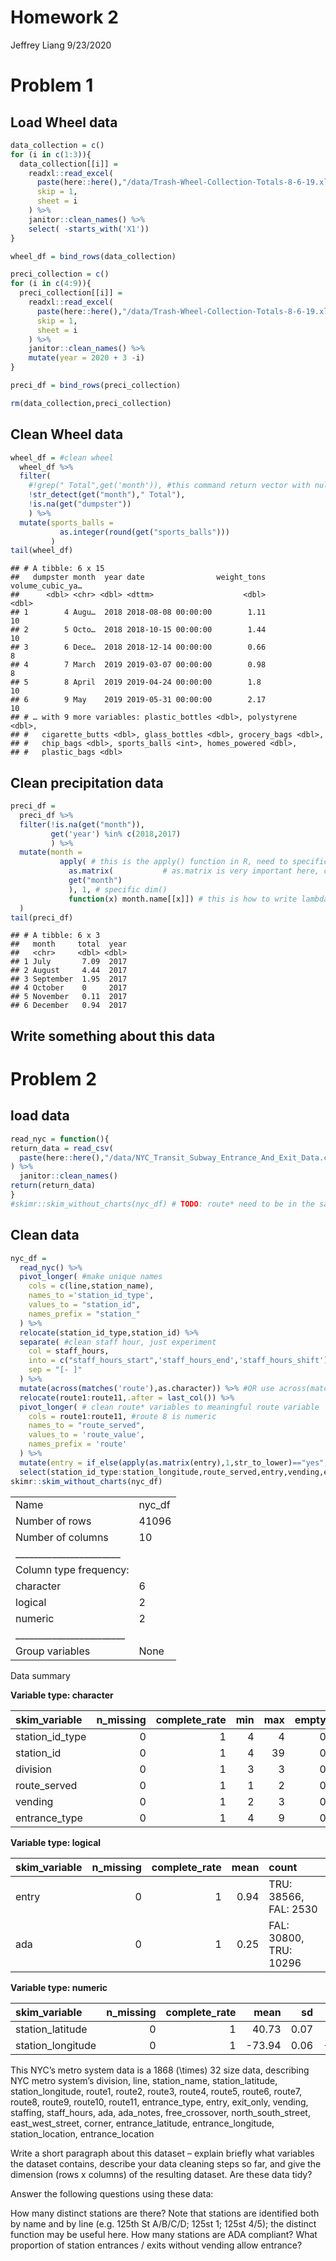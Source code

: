 Homework 2
================
Jeffrey Liang
9/23/2020

# Problem 1

## Load Wheel data

``` r
data_collection = c()
for (i in c(1:3)){
  data_collection[[i]] = 
    readxl::read_excel(
      paste(here::here(),"/data/Trash-Wheel-Collection-Totals-8-6-19.xlsx",sep=''),
      skip = 1, 
      sheet = i
    ) %>% 
    janitor::clean_names() %>% 
    select( -starts_with('X1'))
}

wheel_df = bind_rows(data_collection)

preci_collection = c()
for (i in c(4:9)){
  preci_collection[[i]] = 
    readxl::read_excel(
      paste(here::here(),"/data/Trash-Wheel-Collection-Totals-8-6-19.xlsx",sep=''),
      skip = 1,
      sheet = i
    ) %>% 
    janitor::clean_names() %>% 
    mutate(year = 2020 + 3 -i)
}

preci_df = bind_rows(preci_collection)

rm(data_collection,preci_collection)
```

## Clean Wheel data

``` r
wheel_df = #clean wheel
  wheel_df %>% 
  filter(
    #!grep(" Total",get('month')), #this command return vector with null row, so the data can't subset
    !str_detect(get("month")," Total"),
    !is.na(get("dumpster"))
    ) %>% 
  mutate(sports_balls = 
           as.integer(round(get("sports_balls")))
         )
tail(wheel_df)
```

    ## # A tibble: 6 x 15
    ##   dumpster month  year date                weight_tons volume_cubic_ya…
    ##      <dbl> <chr> <dbl> <dttm>                    <dbl>            <dbl>
    ## 1        4 Augu…  2018 2018-08-08 00:00:00        1.11               10
    ## 2        5 Octo…  2018 2018-10-15 00:00:00        1.44               10
    ## 3        6 Dece…  2018 2018-12-14 00:00:00        0.66                8
    ## 4        7 March  2019 2019-03-07 00:00:00        0.98                8
    ## 5        8 April  2019 2019-04-24 00:00:00        1.8                10
    ## 6        9 May    2019 2019-05-31 00:00:00        2.17               10
    ## # … with 9 more variables: plastic_bottles <dbl>, polystyrene <dbl>,
    ## #   cigarette_butts <dbl>, glass_bottles <dbl>, grocery_bags <dbl>,
    ## #   chip_bags <dbl>, sports_balls <int>, homes_powered <dbl>,
    ## #   plastic_bags <dbl>

## Clean precipitation data

``` r
preci_df = 
  preci_df %>%
  filter(!is.na(get("month")),
         get('year') %in% c(2018,2017)
         ) %>% 
  mutate(month =
           apply( # this is the apply() function in R, need to specific dim before giving function, weird
             as.matrix(           # as.matrix is very important here, cuz pull() or get() have NULL dim()
             get("month")
             ), 1, # specific dim()
             function(x) month.name[[x]]) # this is how to write lambda in R, clean
  )
tail(preci_df)
```

    ## # A tibble: 6 x 3
    ##   month     total  year
    ##   <chr>     <dbl> <dbl>
    ## 1 July       7.09  2017
    ## 2 August     4.44  2017
    ## 3 September  1.95  2017
    ## 4 October    0     2017
    ## 5 November   0.11  2017
    ## 6 December   0.94  2017

## Write something about this data

# Problem 2

## load data

``` r
read_nyc = function(){
return_data = read_csv(
  paste(here::here(),"/data/NYC_Transit_Subway_Entrance_And_Exit_Data.csv",sep = '')
) %>% 
  janitor::clean_names()
return(return_data)
}
#skimr::skim_without_charts(nyc_df) # TODO: route* need to be in the same columns
```

## Clean data

``` r
nyc_df = 
  read_nyc() %>% 
  pivot_longer( #make unique names
    cols = c(line,station_name),
    names_to ='station_id_type',
    values_to = "station_id",
    names_prefix = "station_"
  ) %>% 
  relocate(station_id_type,station_id) %>% 
  separate( #clean staff hour, just experiment
    col = staff_hours,
    into = c("staff_hours_start",'staff_hours_end','staff_hours_shift'),
    sep = "[- ]"
  ) %>% 
  mutate(across(matches('route'),as.character)) %>% #OR use across(matches("something",fun))
  relocate(route1:route11,.after = last_col()) %>% 
  pivot_longer( # clean route* variables to meaningful route variable
    cols = route1:route11, #route 8 is numeric
    names_to = "route_served",
    values_to = 'route_value',
    names_prefix = 'route'
  ) %>% 
  mutate(entry = if_else(apply(as.matrix(entry),1,str_to_lower)=="yes",TRUE,FALSE,NA)) %>% 
  select(station_id_type:station_longitude,route_served,entry,vending,entrance_type,ada)
skimr::skim_without_charts(nyc_df)
```

|                                                  |         |
| :----------------------------------------------- | :------ |
| Name                                             | nyc\_df |
| Number of rows                                   | 41096   |
| Number of columns                                | 10      |
| \_\_\_\_\_\_\_\_\_\_\_\_\_\_\_\_\_\_\_\_\_\_\_   |         |
| Column type frequency:                           |         |
| character                                        | 6       |
| logical                                          | 2       |
| numeric                                          | 2       |
| \_\_\_\_\_\_\_\_\_\_\_\_\_\_\_\_\_\_\_\_\_\_\_\_ |         |
| Group variables                                  | None    |

Data summary

**Variable type: character**

| skim\_variable    | n\_missing | complete\_rate | min | max | empty | n\_unique | whitespace |
| :---------------- | ---------: | -------------: | --: | --: | ----: | --------: | ---------: |
| station\_id\_type |          0 |              1 |   4 |   4 |     0 |         2 |          0 |
| station\_id       |          0 |              1 |   4 |  39 |     0 |       391 |          0 |
| division          |          0 |              1 |   3 |   3 |     0 |         3 |          0 |
| route\_served     |          0 |              1 |   1 |   2 |     0 |        11 |          0 |
| vending           |          0 |              1 |   2 |   3 |     0 |         2 |          0 |
| entrance\_type    |          0 |              1 |   4 |   9 |     0 |         7 |          0 |

**Variable type: logical**

| skim\_variable | n\_missing | complete\_rate | mean | count                  |
| :------------- | ---------: | -------------: | ---: | :--------------------- |
| entry          |          0 |              1 | 0.94 | TRU: 38566, FAL: 2530  |
| ada            |          0 |              1 | 0.25 | FAL: 30800, TRU: 10296 |

**Variable type: numeric**

| skim\_variable     | n\_missing | complete\_rate |    mean |   sd |      p0 |     p25 |     p50 |     p75 |    p100 |
| :----------------- | ---------: | -------------: | ------: | ---: | ------: | ------: | ------: | ------: | ------: |
| station\_latitude  |          0 |              1 |   40.73 | 0.07 |   40.58 |   40.69 |   40.73 |   40.77 |   40.90 |
| station\_longitude |          0 |              1 | \-73.94 | 0.06 | \-74.03 | \-73.99 | \-73.96 | \-73.91 | \-73.76 |

This NYC’s metro system data is a 1868 \(\times\) 32 size data,
describing NYC metro system’s division, line, station\_name,
station\_latitude, station\_longitude, route1, route2, route3, route4,
route5, route6, route7, route8, route9, route10, route11,
entrance\_type, entry, exit\_only, vending, staffing, staff\_hours, ada,
ada\_notes, free\_crossover, north\_south\_street, east\_west\_street,
corner, entrance\_latitude, entrance\_longitude, station\_location,
entrance\_location

Write a short paragraph about this dataset – explain briefly what
variables the dataset contains, describe your data cleaning steps so
far, and give the dimension (rows x columns) of the resulting dataset.
Are these data tidy?

Answer the following questions using these data:

How many distinct stations are there? Note that stations are identified
both by name and by line (e.g. 125th St A/B/C/D; 125st 1; 125st 4/5);
the distinct function may be useful here. How many stations are ADA
compliant? What proportion of station entrances / exits without vending
allow entrance?
